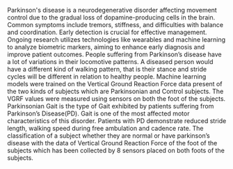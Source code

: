 Parkinson's disease is a neurodegenerative disorder affecting movement control due to the gradual loss of dopamine-producing cells in the brain. Common symptoms include tremors, stiffness, and difficulties with balance and coordination. Early detection is crucial for effective management. Ongoing research utilizes technologies like wearables and machine learning to analyze biometric markers, aiming to enhance early diagnosis and improve patient outcomes.
People suffering from Parkinson’s disease have a lot of variations in their locomotive patterns. A diseased person would have a different kind of walking pattern, that is their stance and stride cycles will be different in relation to healthy people. Machine learning models were trained on the Vertical Ground Reaction Force data present of the two kinds of subjects which are Parkinsonian and Control subjects. The VGRF values were measured using sensors on both the foot of the subjects.
Parkinsonian Gait is the type of Gait exhibited by patients suffering from Parkinson’s Disease(PD). Gait is one of the most affected motor characteristics of this disorder. Patients with PD demonstrate reduced stride length, walking speed during free ambulation and cadence rate. The classification of a subject whether they are normal or have parkinson’s disease with the data of
Vertical Ground Reaction Force of the foot of the subjects which has been collected by 8 sensors placed on both foots of the subjects.
